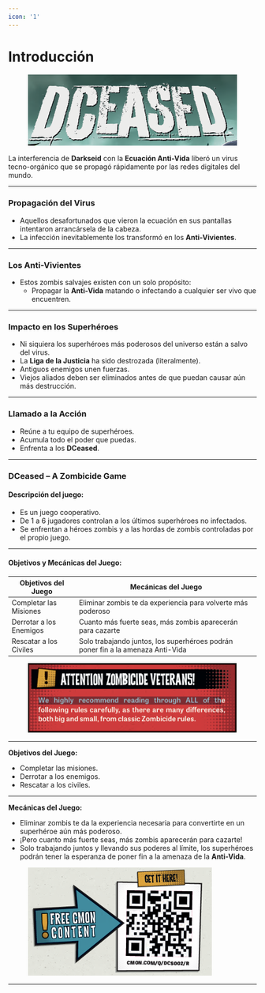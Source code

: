 ```yaml
---
icon: '1'
---
```


# Introducción

<figure><img src="../.gitbook/assets/inttroducion-zombicide2.png" alt=""><figcaption></figcaption></figure>

La interferencia de **Darkseid** con la **Ecuación Anti-Vida** liberó un virus tecno-orgánico que se propagó rápidamente por las redes digitales del mundo.

***

### **Propagación del Virus**

* Aquellos desafortunados que vieron la ecuación en sus pantallas intentaron arrancársela de la cabeza.
* La infección inevitablemente los transformó en los **Anti-Vivientes**.

***

### **Los Anti-Vivientes**

* Estos zombis salvajes existen con un solo propósito:
  * Propagar la **Anti-Vida** matando o infectando a cualquier ser vivo que encuentren.

***

### **Impacto en los Superhéroes**

* Ni siquiera los superhéroes más poderosos del universo están a salvo del virus.
* La **Liga de la Justicia** ha sido destrozada (literalmente).
* Antiguos enemigos unen fuerzas.
* Viejos aliados deben ser eliminados antes de que puedan causar aún más destrucción.

***

### **Llamado a la Acción**

* Reúne a tu equipo de superhéroes.
* Acumula todo el poder que puedas.
* Enfrenta a los **DCeased**.

***

### **DCeased – A Zombicide Game**

#### **Descripción del juego:**

* Es un juego cooperativo.
* De 1 a 6 jugadores controlan a los últimos superhéroes no infectados.
* Se enfrentan a héroes zombis y a las hordas de zombis controladas por el propio juego.

***

#### **Objetivos y Mecánicas del Juego:**

| **Objetivos del Juego** | **Mecánicas del Juego**                                                         |
| ----------------------- | ------------------------------------------------------------------------------- |
| Completar las Misiones  | Eliminar zombis te da experiencia para volverte más poderoso                    |
| Derrotar a los Enemigos | Cuanto más fuerte seas, más zombis aparecerán para cazarte                      |
| Rescatar a los Civiles  | Solo trabajando juntos, los superhéroes podrán poner fin a la amenaza Anti-Vida |



<figure><img src="../.gitbook/assets/introduccion-zombicide1.png" alt=""><figcaption></figcaption></figure>

***

**Objetivos del Juego:**

* Completar las misiones.
* Derrotar a los enemigos.
* Rescatar a los civiles.

***

**Mecánicas del Juego:**

* Eliminar zombis te da la experiencia necesaria para convertirte en un superhéroe aún más poderoso.
* ¡Pero cuanto más fuerte seas, más zombis aparecerán para cazarte!
* Solo trabajando juntos y llevando sus poderes al límite, los superhéroes podrán tener la esperanza de poner fin a la amenaza de la **Anti-Vida**.



<figure><img src="../.gitbook/assets/introduccion-zombicide3.png" alt="" width="373"><figcaption></figcaption></figure>

***

